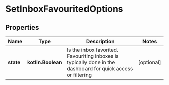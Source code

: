 
# SetInboxFavouritedOptions

## Properties
Name | Type | Description | Notes
------------ | ------------- | ------------- | -------------
**state** | **kotlin.Boolean** | Is the inbox favorited. Favouriting inboxes is typically done in the dashboard for quick access or filtering |  [optional]



